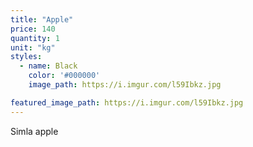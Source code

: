 ```yaml
---
title: "Apple"
price: 140
quantity: 1
unit: "kg"
styles:
  - name: Black
    color: '#000000'
    image_path: https://i.imgur.com/l59Ibkz.jpg

featured_image_path: https://i.imgur.com/l59Ibkz.jpg
---
```

<p>Simla apple</p>